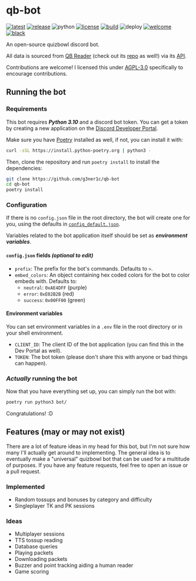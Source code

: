 # qb-bot

[![latest](https://img.shields.io/github/v/release/g3ner1c/qb-bot?include_prereleases&color=blue)](https://github.com/g3ner1c/qb-bot/releases)
[![release](https://img.shields.io/github/commits-since/g3ner1c/qb-bot/latest?include_prereleases)](https://github.com/g3ner1c/qb-bot/releases)
![python](https://img.shields.io/badge/python-3.10-blue)
[![license](https://img.shields.io/github/license/g3ner1c/qb-bot)](./LICENSE)
[![build](https://img.shields.io/github/actions/workflow/status/g3ner1c/qb-bot/lint.yml?branch=main)](https://github.com/g3ner1c/qb-bot/actions/workflows/lint.yml)
![deploy](https://img.shields.io/github/deployments/g3ner1c/qb-bot/qb-bot?label=deploy)
[![welcome](https://img.shields.io/badge/PRs-welcome-brightgreen.svg)](https://makeapullrequest.com)
[![black](https://img.shields.io/badge/code%20style-black-000000.svg)](https://github.com/psf/black)

An open-source quizbowl discord bot.

All data is sourced from [QB Reader](https://www.qbreader.org/) (check out its [repo](https://www.github.com/qbreader/website) as well!) via its [API](https://www.qbreader.org/api-info).

Contributions are welcome! I licensed this under [AGPL-3.0](./LICENSE) specifically to encourage contributions.

## Running the bot

### Requirements

This bot requires ***Python 3.10*** and a discord bot token. You can get a token by creating a new application on the [Discord Developer Portal](https://discord.com/developers/applications).

Make sure you have [Poetry](https://python-poetry.org/) installed as well, if not, you can install it with:

```sh
curl -sSL https://install.python-poetry.org | python3 -
```

Then, clone the repository and run `poetry install` to install the dependencies:

```sh
git clone https://github.com/g3ner1c/qb-bot
cd qb-bot
poetry install
```

### Configuration

If there is no `config.json` file in the root directory, the bot will create one for you, using the defaults in [`config_default.json`](./config_default.json).

Variables related to the bot application itself should be set as ***environment variables***.

#### `config.json` fields *(optional to edit)*

- `prefix`: The prefix for the bot's commands. Defaults to `>`.
- `embed_colors`: An object containing hex coded colors for the bot to color embeds with. Defaults to:
  - `neutral`: `0xAE4DFF` (purple)
  - `error`: `0xE02B2B` (red)
  - `success`: `0x00FF00` (green)

#### Environment variables

You can set environment variables in a `.env` file in the root directory or in your shell environment.

- `CLIENT_ID`: The client ID of the bot application (you can find this in the Dev Portal as well).
- `TOKEN`: The bot token (please don't share this with anyone or bad things can happen).

### *Actually* running the bot

Now that you have everything set up, you can simply run the bot with:

```sh
poetry run python3 bot/
```

Congratulations! :D

## Features (may or may not exist)

There are a lot of feature ideas in my head for this bot, but I'm not sure how many I'll actually get around to implementing.
The general idea is to eventually make a "universal" quizbowl bot that can be used for a multitude of purposes.
If you have any feature requests, feel free to open an issue or a pull request.

### Implemented

- Random tossups and bonuses by category and difficulty
- Singleplayer TK and PK sessions

### Ideas

- Multiplayer sessions
- TTS tossup reading
- Database queries
- Playing packets
- Downloading packets
- Buzzer and point tracking aiding a human reader
- Game scoring
